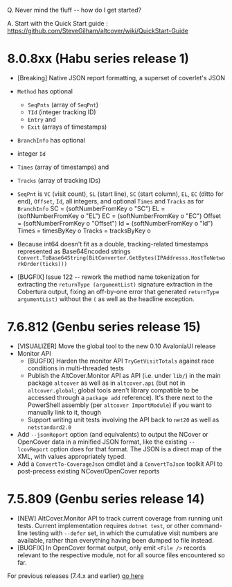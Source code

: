 Q. Never mind the fluff -- how do I get started?

A. Start with the Quick Start guide : https://github.com/SteveGilham/altcover/wiki/QuickStart-Guide

# 8.0.8xx (Habu series release 1)
* [Breaking] Native JSON report formatting, a superset of coverlet's JSON
* `Method` has optional 
  * `SeqPnts` (array of `SeqPnt`) 
  * `TId` (integer tracking ID) 
  * `Entry` and
  * `Exit` (arrays of timestamps)
* `BranchInfo` has optional 
 * integer `Id`
 * `Times` (array of timestamps) and
 * `Tracks` (array of tracking IDs)
* `SeqPnt` is `VC` (visit count), `SL` (start line), `SC` (start column), `EL`, `EC` (ditto for end), `Offset`, `Id`, all integers, and optional `Times` and `Tracks` as for `BranchInfo`
      SC = (softNumberFromKey o "SC")
      EL = (softNumberFromKey o "EL")
      EC = (softNumberFromKey o "EC")
      Offset = (softNumberFromKey o "Offset")
      Id = (softNumberFromKey o "Id")
      Times = timesByKey o
      Tracks = tracksByKey o
* Because int64 doesn't fit as a double, tracking-related timestamps represented as Base64Encoded strings `Convert.ToBase64String(BitConverter.GetBytes(IPAddresss.HostToNetworkOrder(ticks)))`


* [BUGFIX] Issue 122 -- rework the method name tokenization for extracting the `returnType (argumentList)` signature extraction in the Cobertura output, fixing an off-by-one error that generated `returnType argumentList)` without the `(` as well as the headline exception.

# 7.6.812 (Genbu series release 15)
* [VISUALIZER] Move the global tool to the new 0.10 AvaloniaUI release
* Monitor API
  * [BUGFIX] Harden the monitor API `TryGetVisitTotals` against race conditions in multi-threaded tests
  * Publish the AltCover.Monitor API as API (i.e. under `lib/`) in the main package `altcover` as well as in `altcover.api` (but not in `altcover.global`; global tools aren't library compatible to be accessed through a `package add` reference).  It's there next to the PowerShell assembly (per `altcover ImportModule`) if you want to manually link to it, though
  * Support writing unit tests involving the API back to `net20` as well as `netstandard2.0`
* Add `--jsonReport` option (and equivalents) to output the NCover or OpenCover data in a minified JSON format, like the existing `--lcovReport` option does for that format.  The JSON is a direct map of the XML, with values appropriately typed.
* Add a `ConvertTo-CoverageJson` cmdlet and a `ConvertToJson` toolkit API to post-precess existing NCover/OpenCover reports 

# 7.5.809 (Genbu series release 14)
* [NEW] AltCover.Monitor API to track current coverage from running unit tests.  Current implementation requires `dotnet test`, or other command-line testing with `--defer` set, in which the cumulative visit numbers are available, rather than everything having been dumped to file instead.
* [BUGFIX] In OpenCover format output, only emit `<File />` records relevant to the respective module, not for all source files encountered so far.

For previous releases (7.4.x and earlier) [go here](https://github.com/SteveGilham/altcover/blob/master/ReleaseNotes%20-%20Previously.md)